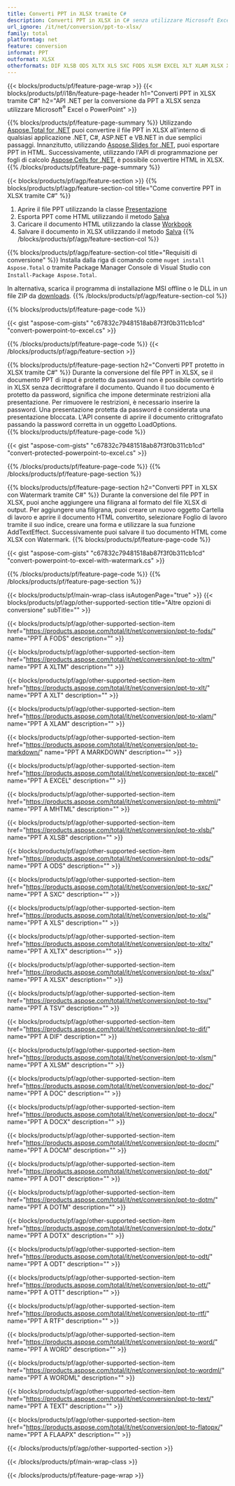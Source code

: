 ```yaml
---
title: Converti PPT in XLSX tramite C#
description: Converti PPT in XLSX in C# senza utilizzare Microsoft Excel o Powerpoint
url_ignore: /it/net/conversion/ppt-to-xlsx/
family: total
platformtag: net
feature: conversion
informat: PPT
outformat: XLSX
otherformats: DIF XLSB ODS XLTX XLS SXC FODS XLSM EXCEL XLT XLAM XLSX XLTM MARKDOWN TSV MHTML DOC DOCX DOCM DOT DOTM DOTX ODT OTT RTF WORD WORDML TEXT FLATOPX
---
```

{{< blocks/products/pf/feature-page-wrap >}}
{{< blocks/products/pf/i18n/feature-page-header h1="Converti PPT in XLSX tramite C#" h2="API .NET per la conversione da PPT a XLSX senza utilizzare Microsoft<sup>&reg;</sup> Excel o PowerPoint" >}}

{{% blocks/products/pf/feature-page-summary %}}
Utilizzando [Aspose.Total for .NET](https://products.aspose.com/total/net/) puoi convertire il file PPT in XLSX all'interno di qualsiasi applicazione .NET, C#, ASP.NET e VB.NET in due semplici passaggi. Innanzitutto, utilizzando [Aspose.Slides for .NET](https://products.aspose.com/slides/net/), puoi esportare PPT in HTML. Successivamente, utilizzando l'API di programmazione per fogli di calcolo [Aspose.Cells for .NET](https://products.aspose.com/cells/net/), è possibile convertire HTML in XLSX.
{{% /blocks/products/pf/feature-page-summary  %}}

{{< blocks/products/pf/agp/feature-section >}}
{{% blocks/products/pf/agp/feature-section-col title="Come convertire PPT in XLSX tramite C#" %}}
1. Aprire il file PPT utilizzando la classe [Presentazione](https://apiference.aspose.com/slides/net/aspose.slides/presentation)
2. Esporta PPT come HTML utilizzando il metodo [Salva](https://apiference.aspose.com/slides/net/aspose.slides.presentation/save/methods/5)
3. Caricare il documento HTML utilizzando la classe [Workbook](https://apiference.aspose.com/cells/net/aspose.cells/workbook)
4. Salvare il documento in XLSX utilizzando il metodo [Salva](https://apiference.aspose.com/cells/net/aspose.cells.workbook/save/methods/4)
{{% /blocks/products/pf/agp/feature-section-col %}}

{{% blocks/products/pf/agp/feature-section-col title="Requisiti di conversione" %}}
Installa dalla riga di comando come ```nuget install Aspose.Total``` o tramite Package Manager Console di Visual Studio con ```Install-Package Aspose.Total```.

In alternativa, scarica il programma di installazione MSI offline o le DLL in un file ZIP da [downloads](https://downloads.aspose.com/total/net).
{{% /blocks/products/pf/agp/feature-section-col %}}

{{% blocks/products/pf/feature-page-code %}}

{{< gist "aspose-com-gists" "c67832c79481518ab87f3f0b311cb1cd" "convert-powerpoint-to-excel.cs" >}}


{{% /blocks/products/pf/feature-page-code %}}
{{< /blocks/products/pf/agp/feature-section >}}

{{% blocks/products/pf/feature-page-section  h2="Converti PPT protetto in XLSX tramite C#" %}}
Durante la conversione del file PPT in XLSX, se il documento PPT di input è protetto da password non è possibile convertirlo in XLSX senza decrittografare il documento. Quando il tuo documento è protetto da password, significa che impone determinate restrizioni alla presentazione. Per rimuovere le restrizioni, è necessario inserire la password. Una presentazione protetta da password è considerata una presentazione bloccata. L'API consente di aprire il documento crittografato passando la password corretta in un oggetto LoadOptions.  
{{% blocks/products/pf/feature-page-code %}}

{{< gist "aspose-com-gists" "c67832c79481518ab87f3f0b311cb1cd" "convert-protected-powerpoint-to-excel.cs" >}}

{{% /blocks/products/pf/feature-page-code  %}}
{{% /blocks/products/pf/feature-page-section %}}

{{% blocks/products/pf/feature-page-section  h2="Converti PPT in XLSX con Watermark tramite C#" %}}
Durante la conversione del file PPT in XLSX, puoi anche aggiungere una filigrana al formato del file XLSX di output. Per aggiungere una filigrana, puoi creare un nuovo oggetto Cartella di lavoro e aprire il documento HTML convertito, selezionare Foglio di lavoro tramite il suo indice, creare una forma e utilizzare la sua funzione AddTextEffect. Successivamente puoi salvare il tuo documento HTML come XLSX con Watermark. 
{{% blocks/products/pf/feature-page-code %}}

{{< gist "aspose-com-gists" "c67832c79481518ab87f3f0b311cb1cd" "convert-powerpoint-to-excel-with-watermark.cs" >}}

{{% /blocks/products/pf/feature-page-code  %}}
{{% /blocks/products/pf/feature-page-section %}}

{{< blocks/products/pf/main-wrap-class isAutogenPage="true" >}}
{{< blocks/products/pf/agp/other-supported-section title="Altre opzioni di conversione" subTitle="" >}}

{{< blocks/products/pf/agp/other-supported-section-item href="https://products.aspose.com/total/it/net/conversion/ppt-to-fods/" name="PPT A FODS" description="" >}}

{{< blocks/products/pf/agp/other-supported-section-item href="https://products.aspose.com/total/it/net/conversion/ppt-to-xltm/" name="PPT A XLTM" description="" >}}

{{< blocks/products/pf/agp/other-supported-section-item href="https://products.aspose.com/total/it/net/conversion/ppt-to-xlt/" name="PPT A XLT" description="" >}}

{{< blocks/products/pf/agp/other-supported-section-item href="https://products.aspose.com/total/it/net/conversion/ppt-to-xlam/" name="PPT A XLAM" description="" >}}

{{< blocks/products/pf/agp/other-supported-section-item href="https://products.aspose.com/total/it/net/conversion/ppt-to-markdown/" name="PPT A MARKDOWN" description="" >}}

{{< blocks/products/pf/agp/other-supported-section-item href="https://products.aspose.com/total/it/net/conversion/ppt-to-excel/" name="PPT A EXCEL" description="" >}}

{{< blocks/products/pf/agp/other-supported-section-item href="https://products.aspose.com/total/it/net/conversion/ppt-to-mhtml/" name="PPT A MHTML" description="" >}}

{{< blocks/products/pf/agp/other-supported-section-item href="https://products.aspose.com/total/it/net/conversion/ppt-to-xlsb/" name="PPT A XLSB" description="" >}}

{{< blocks/products/pf/agp/other-supported-section-item href="https://products.aspose.com/total/it/net/conversion/ppt-to-ods/" name="PPT A ODS" description="" >}}

{{< blocks/products/pf/agp/other-supported-section-item href="https://products.aspose.com/total/it/net/conversion/ppt-to-sxc/" name="PPT A SXC" description="" >}}

{{< blocks/products/pf/agp/other-supported-section-item href="https://products.aspose.com/total/it/net/conversion/ppt-to-xls/" name="PPT A XLS" description="" >}}

{{< blocks/products/pf/agp/other-supported-section-item href="https://products.aspose.com/total/it/net/conversion/ppt-to-xltx/" name="PPT A XLTX" description="" >}}

{{< blocks/products/pf/agp/other-supported-section-item href="https://products.aspose.com/total/it/net/conversion/ppt-to-xlsx/" name="PPT A XLSX" description="" >}}

{{< blocks/products/pf/agp/other-supported-section-item href="https://products.aspose.com/total/it/net/conversion/ppt-to-tsv/" name="PPT A TSV" description="" >}}

{{< blocks/products/pf/agp/other-supported-section-item href="https://products.aspose.com/total/it/net/conversion/ppt-to-dif/" name="PPT A DIF" description="" >}}

{{< blocks/products/pf/agp/other-supported-section-item href="https://products.aspose.com/total/it/net/conversion/ppt-to-xlsm/" name="PPT A XLSM" description="" >}}

{{< blocks/products/pf/agp/other-supported-section-item href="https://products.aspose.com/total/it/net/conversion/ppt-to-doc/" name="PPT A DOC" description="" >}}

{{< blocks/products/pf/agp/other-supported-section-item href="https://products.aspose.com/total/it/net/conversion/ppt-to-docx/" name="PPT A DOCX" description="" >}}

{{< blocks/products/pf/agp/other-supported-section-item href="https://products.aspose.com/total/it/net/conversion/ppt-to-docm/" name="PPT A DOCM" description="" >}}

{{< blocks/products/pf/agp/other-supported-section-item href="https://products.aspose.com/total/it/net/conversion/ppt-to-dot/" name="PPT A DOT" description="" >}}

{{< blocks/products/pf/agp/other-supported-section-item href="https://products.aspose.com/total/it/net/conversion/ppt-to-dotm/" name="PPT A DOTM" description="" >}}

{{< blocks/products/pf/agp/other-supported-section-item href="https://products.aspose.com/total/it/net/conversion/ppt-to-dotx/" name="PPT A DOTX" description="" >}}

{{< blocks/products/pf/agp/other-supported-section-item href="https://products.aspose.com/total/it/net/conversion/ppt-to-odt/" name="PPT A ODT" description="" >}}

{{< blocks/products/pf/agp/other-supported-section-item href="https://products.aspose.com/total/it/net/conversion/ppt-to-ott/" name="PPT A OTT" description="" >}}

{{< blocks/products/pf/agp/other-supported-section-item href="https://products.aspose.com/total/it/net/conversion/ppt-to-rtf/" name="PPT A RTF" description="" >}}

{{< blocks/products/pf/agp/other-supported-section-item href="https://products.aspose.com/total/it/net/conversion/ppt-to-word/" name="PPT A WORD" description="" >}}

{{< blocks/products/pf/agp/other-supported-section-item href="https://products.aspose.com/total/it/net/conversion/ppt-to-wordml/" name="PPT A WORDML" description="" >}}

{{< blocks/products/pf/agp/other-supported-section-item href="https://products.aspose.com/total/it/net/conversion/ppt-to-text/" name="PPT A TEXT" description="" >}}

{{< blocks/products/pf/agp/other-supported-section-item href="https://products.aspose.com/total/it/net/conversion/ppt-to-flatopx/" name="PPT A FLAAPX" description="" >}}



{{< /blocks/products/pf/agp/other-supported-section >}}

{{< /blocks/products/pf/main-wrap-class >}}

{{< /blocks/products/pf/feature-page-wrap >}}